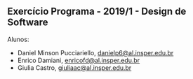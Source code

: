 Exercício Programa - 2019/1 - Design de Software
------------------------------------------------

Alunos: 
- Daniel Minson Pucciariello, danielp6@al.insper.edu.br
- Enrico Damiani, enricofd@al.insper.edu.br
- Giulia Castro, giuliaac@al.insper.edu.br
